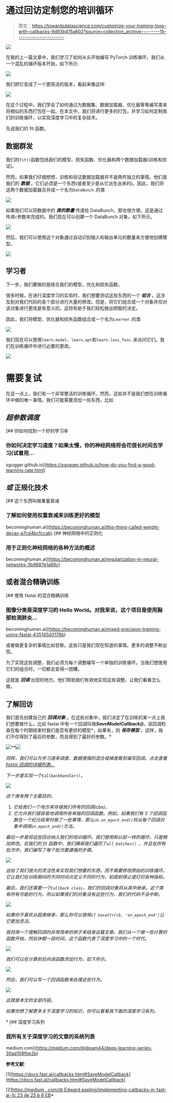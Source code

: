 # 通过回访定制您的培训循环

> 原文：<https://towardsdatascience.com/customize-your-training-loop-with-callbacks-9d93b415a602?source=collection_archive---------15----------------------->

![](img/fdddab7ca49c63ec7e70db92545700c0.png)

在我的上一篇文章中，我们学习了如何从头开始编写 PyTorch 训练循环。我们从一个混乱的循环版本开始，如下所示:

![](img/58125081f1b636bf232d92a13b18cf64.png)

我们把它变成了一个更简洁的版本，看起来像这样:

![](img/3da8791e78e2124a183244c6693bd6b3.png)

在这个过程中，我们学会了如何通过为数据集、数据加载器、优化器等等编写类来将相似的东西打包在一起。在本文中，我们将进行更多的打包，并学习如何定制我们的训练循环，以实现深度学习中的复杂技术。

先说我们的 fit 函数。

## 数据群发

我们的`fit()`函数包括我们的模型、损失函数、优化器和两个数据加载器(训练和验证)。

然而，如果我们仔细想想，训练和验证数据加载器并不是两件独立的事情。他们是我们的 ***数据*** 。它们必须是一个东西(或者至少是从它派生出来的)。因此，我们将这两个数据加载器合并成一个名为`DataBunch.`的类

![](img/cff2c5238fab78556656e74f22e6f0a9.png)

如果我们可以将数据中的 ***类的数量*** 传递给 DataBunch，那也很方便。这是通过传递`c`参数来完成的。我们现在可以创建一个 DataBunch 对象，如下所示。

![](img/bf3ce43b8525375a96454c500a1a18e0.png)

然后，我们可以使用这个对象通过自动识别输入和输出单元的数量来方便地创建模型。

![](img/269161f70ed044f4f3d1b196ed9fb470.png)

## 学习者

下一步，我们要做的是结合我们的模型，优化和损失函数。

很多时候，在进行深度学习的实验时，我们想要测试这些东西的一个 ***组合*** 。这涉及到对我们代码的各个部分进行大量的修改。但是，将它们组合成一个对象并仅对该对象进行更改是有意义的。这将有助于我们轻松做出明智的决定。

因此，我们将模型、优化器和损失函数组合成一个名为`Learner.`的类

![](img/658f3a461f191dd87d7d6ad8dc436e25.png)

我们现在可以使用`learn.model`、`learn.opt`和`learn.loss_func.`来访问它们。我们在训练循环中进行必要的更改。

![](img/238372b6c334ec8c57f2ae12bb9dcff2.png)

# 需要复试

在这一点上，我们有一个非常整洁的训练循环。然而，这些并不是我们想在训练循环中做的唯一事情。我们可能需要添加一些东西，比如

## ***超参数调度***

[](https://sgugger.github.io/how-do-you-find-a-good-learning-rate.html) [## 你如何找到一个好的学习率

### 你如何决定学习速度？如果太慢，你的神经网络将会花很长时间去学习(试着用…

sgugger.github.io](https://sgugger.github.io/how-do-you-find-a-good-learning-rate.html) 

## ***或*** 正规化技术

[](https://becominghuman.ai/this-thing-called-weight-decay-a7cd4bcfccab) [## 这个东西叫做重量衰减

### 了解如何使用权重衰减来训练更好的模型

becominghuman.ai](https://becominghuman.ai/this-thing-called-weight-decay-a7cd4bcfccab) [](https://becominghuman.ai/regularization-in-neural-networks-3b9687e1a68c) [## 神经网络中的正则化

### 用于正则化神经网络的各种方法的概述

becominghuman.ai](https://becominghuman.ai/regularization-in-neural-networks-3b9687e1a68c) 

## 或者混合精确训练

[](https://becominghuman.ai/mixed-precision-training-using-fastai-435145d3178b) [## 使用 fastai 的混合精确训练

### 图像分类是深度学习的 Hello World。对我来说，这个项目是使用胸部检测肺炎…

becominghuman.ai](https://becominghuman.ai/mixed-precision-training-using-fastai-435145d3178b) 

或者做更复杂的事情比如甘斯。这些只是我们现在知道的事情。更多的调整不断出现。

为了实现这些调整，我们必须为每个调整编写一个单独的训练循环。当我们想使用它们的组合时，一切都会变得一团糟。

这就是 ***回调*** 出现的地方。他们帮助我们有效地实现这些调整。让我们看看怎么做。

## 了解回访

我们首先创建自己的 ***回调对象*** 。在这些对象中，我们决定了在训练的某一点上我们想要做什么。比如 fastai 中有一个回调叫做***SaveModelCallback()***。该回调检查在每个时期结束时我们是否有更好的模型*，如果有，则 ***保存模型*** 。这样，我们不仅得到了最后的参数，而且得到了最好的参数。*

*![](img/5cf641f39fcb428a609932791adf7196.png)**![](img/bb5e945fe40f23119cf7cb74e872c58a.png)*

*同样，我们可以为学习速率调度、数据增强的混合或梯度裁剪编写回调。点击查看 [fastai 回调的详细列表。](https://docs.fast.ai/callbacks.html#SaveModelCallback)*

*下一步是实现一个`CallbackHandler()`。*

*![](img/5b80c21f152b540f0ecc80cf8b5c2979.png)*

*这个类有两个主要目的。*

1.  *它给我们一个地方来存储我们所有的回调(cbs)。*
2.  *它允许我们很容易地调用所有单独的回调函数。例如，如果我们有 3 个回调函数在一个纪元结束时做了一些事情，那么`cb.on_epoch_end()`将从每个回调对象中调用`on_epoch_end()`方法。*

*最后一步是将这些回访纳入我们的培训循环。我们使用和以前一样的循环，只是稍加修改。在我们的 fit 函数中，我们确保我们遍历了`all_batches().`，并且在所有批次中，我们编写了每个批次要遵循的步骤。*

*![](img/780bbc2a40b80bfcc0f80beddd9ea52a.png)*

*这给了我们很大的灵活性来实现我们想要的东西，而不需要修改原始的训练循环。它让我们在训练期间的不同时间点定义不同的行为，如提前停止或打印各种指标。*

*最后，我们还需要一个`Callback class`，我们的回调对象将从其中继承。这个类有所有可能的行为，所以如果我们的对象没有这些行为，我们的代码不会中断。*

*![](img/bb1ddd85aa7ddee69468139aa8f2fac9.png)*

*如果你不喜欢从超类继承，那么你可以使用`if hasattr(cb, 'on_epoch_end')`让它更加灵活。*

*我将用一个理解回调的非常简单的例子来结束这篇文章。我们从一个做一些计算的函数开始，然后休眠一段时间。这个函数代表了深度学习中的一个时代。*

*![](img/60e6e77512927b4055096fdfaa588236.png)*

*我们可以在计算前后向该函数添加行为，如下所示。*

*![](img/2c2252c05e05daa0a16a0c56adb712a7.png)*

*然后，我们可以写一个回调函数来处理这些行为。*

*![](img/d8ba303a031f56fa0f1e445b8ea17443.png)*

*这就是本文的全部内容。*

*如果你想了解更多关于深度学习的知识，你可以看看我下面的深度学习系列。*

*[](https://medium.com/@dipam44/deep-learning-series-30ad108fbe2b) [## 深度学习系列

### 我所有关于深度学习的文章的系统列表

medium.com](https://medium.com/@dipam44/deep-learning-series-30ad108fbe2b) 

**参考文献**:

[1][https://docs.fast.ai/callbacks.html#SaveModelCallback](https://docs.fast.ai/callbacks.html#SaveModelCallback)

[2][https://medium . com/@ Edward easling/implementing-callbacks-in-fast-ai-1c 23 de 25 b 6 EB](https://medium.com/@edwardeasling/implementing-callbacks-in-fast-ai-1c23de25b6eb)*